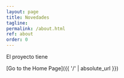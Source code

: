 ```yaml
---
layout: page
title: Novedades
tagline: 
permalink: /about.html
ref: about
order: 0
---
```

El proyecto tiene 

[Go to the Home Page]({{ '/' | absolute_url }})
